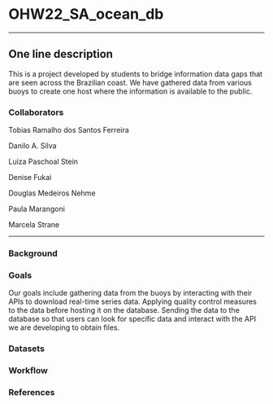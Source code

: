 # OHW22_SA_ocean_db
---
## One line description
This is a project developed by students to bridge information data gaps that are seen across the Brazilian coast. We have gathered data from various buoys to create one host where the information is available to the public.

### Collaborators

Tobias Ramalho dos Santos Ferreira

Danilo A. Silva

Luiza Paschoal Stein

Denise Fukai

Douglas Medeiros Nehme

Paula Marangoni

Marcela Strane

---
### Background

### Goals
Our goals include gathering data from the buoys by interacting with their APIs to download real-time series data. Applying quality control measures to the data before hosting it on the database. Sending the data to the database so that users can look for specific data and interact with the API we are developing to obtain files.  

### Datasets

### Workflow

### References
